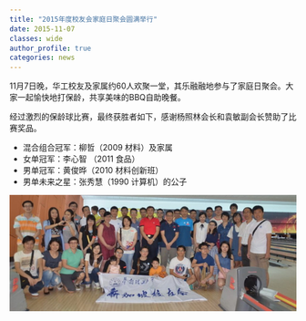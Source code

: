 ```yaml
---
title: "2015年度校友会家庭日聚会圆满举行"
date: 2015-11-07
classes: wide
author_profile: true
categories: news
---
```


11月7日晚，华工校友及家属约60人欢聚一堂，其乐融融地参与了家庭日聚会。大家一起愉快地打保龄，共享美味的BBQ自助晚餐。

经过激烈的保龄球比赛，最终获胜者如下，感谢杨照林会长和袁敏副会长赞助了比赛奖品。
- 混合组合冠军：柳哲（2009 材料）及家属
- 女单冠军：李心智 （2011 食品）
- 男单冠军：黄俊晔（2010 材料创新班）
- 男单未来之星：张秀慧（1990 计算机）的公子

![](/assets/images/20151107.jpg)
